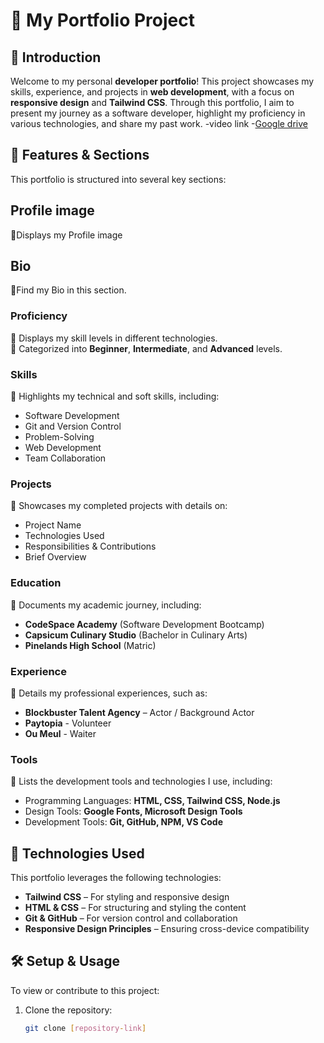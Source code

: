 # 🎨 My Portfolio Project

## 🌟 Introduction
Welcome to my personal **developer portfolio**! This project showcases my skills, experience, and projects in **web development**, with a focus on **responsive design** and **Tailwind CSS**. Through this portfolio, I aim to present my journey as a software developer, highlight my proficiency in various technologies, and share my past work.
-video link
   -[Google drive](https://drive.google.com/file/d/11KWsBOFS37r2-isJdgDTJsPq76Fjp8zr/view?usp=drive_link)
## 📜 Features & Sections
This portfolio is structured into several key sections:

## **Profile image**
🔹Displays my Profile image

## **Bio**
🔹Find my Bio in this section.

### **Proficiency**
🔹 Displays my skill levels in different technologies.  
🔹 Categorized into **Beginner**, **Intermediate**, and **Advanced** levels.  

### **Skills**
🔹 Highlights my technical and soft skills, including:  
   - Software Development  
   - Git and Version Control  
   - Problem-Solving  
   - Web Development  
   - Team Collaboration  

### **Projects**
🔹 Showcases my completed projects with details on:  
   - Project Name  
   - Technologies Used  
   - Responsibilities & Contributions  
   - Brief Overview  

### **Education**
🔹 Documents my academic journey, including:  
   - **CodeSpace Academy** (Software Development Bootcamp)  
   - **Capsicum Culinary Studio** (Bachelor in Culinary Arts)  
   - **Pinelands High School** (Matric)  

### **Experience**
🔹 Details my professional experiences, such as:  
   - **Blockbuster Talent Agency** – Actor / Background Actor  
   - **Paytopia** - Volunteer
   - **Ou Meul** - Waiter  

### **Tools**
🔹 Lists the development tools and technologies I use, including:  
   - Programming Languages: **HTML, CSS, Tailwind CSS, Node.js**  
   - Design Tools: **Google Fonts, Microsoft Design Tools**  
   - Development Tools: **Git, GitHub, NPM, VS Code**  

## 🚀 Technologies Used
This portfolio leverages the following technologies:
- **Tailwind CSS** – For styling and responsive design  
- **HTML & CSS** – For structuring and styling the content  
- **Git & GitHub** – For version control and collaboration  
- **Responsive Design Principles** – Ensuring cross-device compatibility  

## 🛠️ Setup & Usage
To view or contribute to this project:
1. Clone the repository:
   ```sh
   git clone [repository-link]
